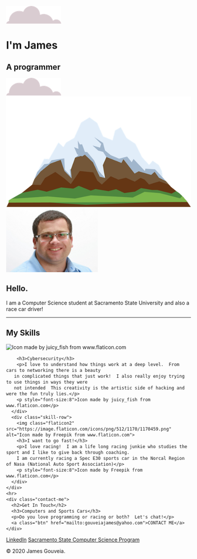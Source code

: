 <!DOCYPE html>
<head>
  <meta charset="utf-8">

  <title>James Gouveia</title>
  <link rel="stylesheet" href="css/styles.css">
  <link rel="icon" href="favicon.ico">
  <link href="https://fonts.googleapis.com/css?family=Merriweather|Montserrat|Sacramento&display=swap" rel="stylesheet">

</head>

<body>
	<div class="TopContainer">
    <img class="Top-Cloud" src="Images/cloud.png" alt="A fluffy cloud">
		<h1 class="name">I'm James</h1>
		<h2 class="title">A <span class="pro">pro</span>grammer</h2>
    <img class="Bottom-Cloud" src="Images/cloud.png" alt="clound-image">
    <img class="mountain" src="Images/mountain.png" alt="mountain-image">
	</div>

  <div class="middle-container">
    <div class="profile">
      <img class="photo" src="Images/Pro pic2.jpg" alt="James profile picture" width="250px" height="175px">
      <h2>Hello.</h2>
      <p>I am a Computer Science student at Sacramento State University and also a race car driver!</p>
    </div>
    <hr>
    <div class="skills">
      <h2>My Skills</h2>
      <div class="skill-row">
        <img class="flaticon" src="https://image.flaticon.com/icons/png/512/2340/premium/2340018.png" alt="Icon made by juicy_fish from www.flaticon.com">

        <h3>Cybersecurity</h3>
        <p>I love to understand how things work at a deep level.  From cars to networking there is a beauty
	   in complicated things that just work!  I also really enjoy trying to use things in ways they were 
	   not intended  This creativity is the artistic side of hacking and were the fun truly lies.</p>
        <p style="font-size:8">Icon made by juicy_fish from www.flaticon.com</p>
      </div>
      <div class="skill-row">
        <img class="flaticon2" src="https://image.flaticon.com/icons/png/512/1170/1170459.png" alt="Icon made by Freepik from www.flaticon.com">
        <h3>I want to go fast!</h3>
        <p>I love racing!  I am a life long racing junkie who studies the sport and I like to give back through coaching.
        I am currently racing a Spec E30 sports car in the Norcal Region of Nasa (National Auto Sport Association)</p>
        <p style="font-size:8">Icon made by Freepik from www.flaticon.com</p>
      </div>
    </div>
    <hr>
    <div class="contact-me">
      <h2>Get In Touch</h2>
      <h3>Computers and Sports Cars</h3>
      <p>Do you love programming or racing or both?  Let's chat!</p>
      <a class="btn" href="mailto:gouveiajames@yahoo.com">CONTACT ME</a>
    </div>
  </div>

  <div class="bottom-container">
    <a class="footer-link" href="https://linkedin.com/in/james-gouveia-13621a15">LinkedIn</a>
    <a class="footer-link" href="https://www.csus.edu/college/engineering-computer-science/computer-science/">Sacramento State Computer Science Program</a>
    <p>© 2020 James Gouveia.</p>
  </div>

</body>
</html>
